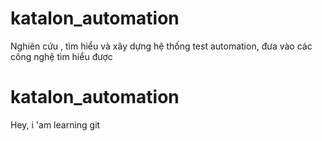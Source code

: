 # katalon_automation
Nghiên cứu , tìm hiểu và xây dựng hệ thống test automation, đưa vào các công nghệ tìm hiểu được
# katalon_automation
Hey, i 'am learning git

